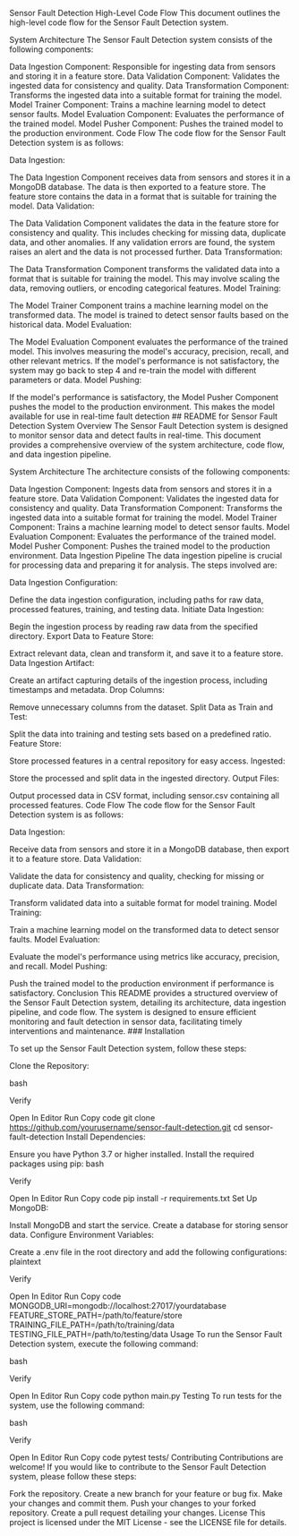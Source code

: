 Sensor Fault Detection High-Level Code Flow
This document outlines the high-level code flow for the Sensor Fault Detection system.

System Architecture
The Sensor Fault Detection system consists of the following components:

Data Ingestion Component: Responsible for ingesting data from sensors and storing it in a feature store.
Data Validation Component: Validates the ingested data for consistency and quality.
Data Transformation Component: Transforms the ingested data into a suitable format for training the model.
Model Trainer Component: Trains a machine learning model to detect sensor faults.
Model Evaluation Component: Evaluates the performance of the trained model.
Model Pusher Component: Pushes the trained model to the production environment.
Code Flow
The code flow for the Sensor Fault Detection system is as follows:

Data Ingestion:

The Data Ingestion Component receives data from sensors and stores it in a MongoDB database.
The data is then exported to a feature store.
The feature store contains the data in a format that is suitable for training the model.
Data Validation:

The Data Validation Component validates the data in the feature store for consistency and quality.
This includes checking for missing data, duplicate data, and other anomalies.
If any validation errors are found, the system raises an alert and the data is not processed further.
Data Transformation:

The Data Transformation Component transforms the validated data into a format that is suitable for training the model.
This may involve scaling the data, removing outliers, or encoding categorical features.
Model Training:

The Model Trainer Component trains a machine learning model on the transformed data.
The model is trained to detect sensor faults based on the historical data.
Model Evaluation:

The Model Evaluation Component evaluates the performance of the trained model.
This involves measuring the model's accuracy, precision, recall, and other relevant metrics.
If the model's performance is not satisfactory, the system may go back to step 4 and re-train the model with different parameters or data.
Model Pushing:

If the model's performance is satisfactory, the Model Pusher Component pushes the model to the production environment.
This makes the model available for use in real-time fault detection ## README for Sensor Fault Detection System
Overview
The Sensor Fault Detection system is designed to monitor sensor data and detect faults in real-time. This document provides a comprehensive overview of the system architecture, code flow, and data ingestion pipeline.

System Architecture
The architecture consists of the following components:

Data Ingestion Component: Ingests data from sensors and stores it in a feature store.
Data Validation Component: Validates the ingested data for consistency and quality.
Data Transformation Component: Transforms the ingested data into a suitable format for training the model.
Model Trainer Component: Trains a machine learning model to detect sensor faults.
Model Evaluation Component: Evaluates the performance of the trained model.
Model Pusher Component: Pushes the trained model to the production environment.
Data Ingestion Pipeline
The data ingestion pipeline is crucial for processing data and preparing it for analysis. The steps involved are:

Data Ingestion Configuration:

Define the data ingestion configuration, including paths for raw data, processed features, training, and testing data.
Initiate Data Ingestion:

Begin the ingestion process by reading raw data from the specified directory.
Export Data to Feature Store:

Extract relevant data, clean and transform it, and save it to a feature store.
Data Ingestion Artifact:

Create an artifact capturing details of the ingestion process, including timestamps and metadata.
Drop Columns:

Remove unnecessary columns from the dataset.
Split Data as Train and Test:

Split the data into training and testing sets based on a predefined ratio.
Feature Store:

Store processed features in a central repository for easy access.
Ingested:

Store the processed and split data in the ingested directory.
Output Files:

Output processed data in CSV format, including sensor.csv containing all processed features.
Code Flow
The code flow for the Sensor Fault Detection system is as follows:

Data Ingestion:

Receive data from sensors and store it in a MongoDB database, then export it to a feature store.
Data Validation:

Validate the data for consistency and quality, checking for missing or duplicate data.
Data Transformation:

Transform validated data into a suitable format for model training.
Model Training:

Train a machine learning model on the transformed data to detect sensor faults.
Model Evaluation:

Evaluate the model's performance using metrics like accuracy, precision, and recall.
Model Pushing:

Push the trained model to the production environment if performance is satisfactory.
Conclusion
This README provides a structured overview of the Sensor Fault Detection system, detailing its architecture, data ingestion pipeline, and code flow. The system is designed to ensure efficient monitoring and fault detection in sensor data, facilitating timely interventions and maintenance. ### Installation

To set up the Sensor Fault Detection system, follow these steps:

Clone the Repository:

bash

Verify

Open In Editor
Run
Copy code
git clone https://github.com/yourusername/sensor-fault-detection.git
cd sensor-fault-detection
Install Dependencies:

Ensure you have Python 3.7 or higher installed.
Install the required packages using pip:
bash

Verify

Open In Editor
Run
Copy code
pip install -r requirements.txt
Set Up MongoDB:

Install MongoDB and start the service.
Create a database for storing sensor data.
Configure Environment Variables:

Create a .env file in the root directory and add the following configurations:
plaintext

Verify

Open In Editor
Run
Copy code
MONGODB_URI=mongodb://localhost:27017/yourdatabase
FEATURE_STORE_PATH=/path/to/feature/store
TRAINING_FILE_PATH=/path/to/training/data
TESTING_FILE_PATH=/path/to/testing/data
Usage
To run the Sensor Fault Detection system, execute the following command:

bash

Verify

Open In Editor
Run
Copy code
python main.py
Testing
To run tests for the system, use the following command:

bash

Verify

Open In Editor
Run
Copy code
pytest tests/
Contributing
Contributions are welcome! If you would like to contribute to the Sensor Fault Detection system, please follow these steps:

Fork the repository.
Create a new branch for your feature or bug fix.
Make your changes and commit them.
Push your changes to your forked repository.
Create a pull request detailing your changes.
License
This project is licensed under the MIT License - see the LICENSE file for details.

